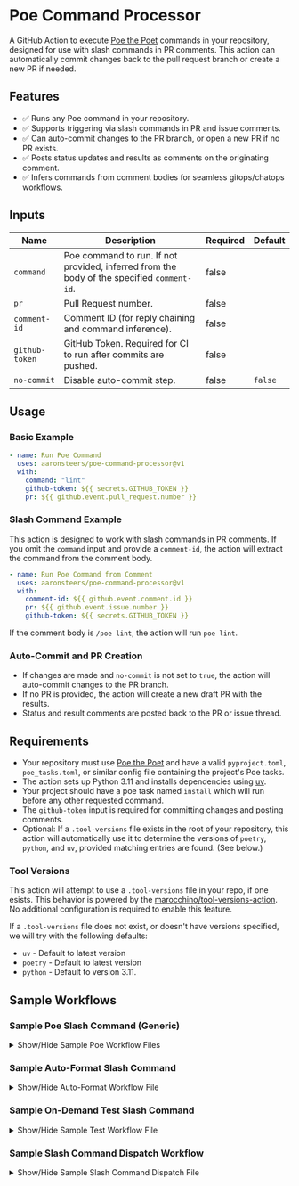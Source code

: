 # Poe Command Processor

A GitHub Action to execute [Poe the Poet](https://github.com/nat-n/poethepoet) commands in your repository, designed for use with slash commands in PR comments. This action can automatically commit changes back to the pull request branch or create a new PR if needed.

## Features

- ✅ Runs any Poe command in your repository.
- ✅ Supports triggering via slash commands in PR and issue comments.
- ✅ Can auto-commit changes to the PR branch, or open a new PR if no PR exists.
- ✅ Posts status updates and results as comments on the originating comment.
- ✅ Infers commands from comment bodies for seamless gitops/chatops workflows.

## Inputs

| Name           | Description                                                                 | Required | Default  |
|----------------|-----------------------------------------------------------------------------|----------|----------|
| `command`      | Poe command to run. If not provided, inferred from the body of the specified `comment-id`. | false    |          |
| `pr`           | Pull Request number.                                                        | false    |          |
| `comment-id`   | Comment ID (for reply chaining and command inference).                      | false    |          |
| `github-token` | GitHub Token. Required for CI to run after commits are pushed.              | false    |          |
| `no-commit`    | Disable auto-commit step.                                                   | false    | `false`  |

## Usage

### Basic Example

```yaml
- name: Run Poe Command
  uses: aaronsteers/poe-command-processor@v1
  with:
    command: "lint"
    github-token: ${{ secrets.GITHUB_TOKEN }}
    pr: ${{ github.event.pull_request.number }}
```

### Slash Command Example

This action is designed to work with slash commands in PR comments. If you omit the `command` input and provide a `comment-id`, the action will extract the command from the comment body.

```yaml
- name: Run Poe Command from Comment
  uses: aaronsteers/poe-command-processor@v1
  with:
    comment-id: ${{ github.event.comment.id }}
    pr: ${{ github.event.issue.number }}
    github-token: ${{ secrets.GITHUB_TOKEN }}
```

If the comment body is `/poe lint`, the action will run `poe lint`.

### Auto-Commit and PR Creation

- If changes are made and `no-commit` is not set to `true`, the action will auto-commit changes to the PR branch.
- If no PR is provided, the action will create a new draft PR with the results.
- Status and result comments are posted back to the PR or issue thread.

## Requirements

- Your repository must use [Poe the Poet](https://github.com/nat-n/poethepoet) and have a valid `pyproject.toml`,  `poe_tasks.toml`, or similar config file containing the project's Poe tasks.
- The action sets up Python 3.11 and installs dependencies using [uv](https://github.com/astral-sh/uv).
- Your project should have a poe task named `install` which will run before any other requested command.
- The `github-token` input is required for committing changes and posting comments.
- Optional: If a `.tool-versions` file exists in the root of your repository, this action will automatically use it to determine the versions of `poetry`, `python`, and `uv`, provided matching entries are found. (See below.)

### Tool Versions

This action will attempt to use a `.tool-versions` file in your repo, if one esists. This behavior is powered by the [marocchino/tool-versions-action](https://github.com/marocchino/tool-versions-action). No additional configuration is required to enable this feature.

If a `.tool-versions` file does not exist, or doesn't have versions specified, we will try with the following defaults:

- `uv` - Default to latest version
- `poetry` - Default to latest version
- `python` - Default to version 3.11.

## Sample Workflows

### Sample Poe Slash Command (Generic)

<details>
<summary>Show/Hide Sample Poe Workflow Files</summary>

```yaml
# .github/workflows/poe-command.yml:
name: On-Demand Poe Task

on:
  workflow_dispatch:
    inputs:
      pr:
        description: "PR Number. If omitted, a new PR will be created."
        type: string
        required: false
      comment-id:
        description: "Comment ID (Optional)"
        type: string
        required: false

permissions:
  contents: write
  pull-requests: write
  issues: write

jobs:
  run-poe-command:
    env:
      SOME_ENV_VAR: ${{ secrets.some_value }}
    runs-on: ubuntu-latest
    steps:
      - name: Run Poe Slash Command Processor
        uses: aaronsteers/poe-command-processor@v1
        with:
          pr: ${{ github.event.inputs.pr }}
          comment-id: ${{ github.event.inputs.comment-id }}
          github-token: ${{ secrets.MY_GH_PAT_TOKEN }}
```

</details>

### Sample Auto-Format Slash Command

<details>
<summary>Show/Hide Auto-Format Workflow File</summary>

```yaml
# .github/workflows/format-command.yml:
name: On-Demand Format Task

on:
  workflow_dispatch:
    inputs:
      pr:
        description: "PR Number. If omitted, a new PR will be created."
        type: string
        required: false
      comment-id:
        description: "Comment ID (Optional)"
        type: string
        required: false

permissions:
  contents: write
  pull-requests: write
  issues: write

jobs:
  run-poe-command:
    env:
      SOME_ENV_VAR: ${{ secrets.some_value }}
    runs-on: ubuntu-latest
    steps:
      - name: Run Poe Slash Command Processor
        uses: aaronsteers/poe-command-processor@v1
        with:
          command: format
          pr: ${{ github.event.inputs.pr }}
          comment-id: ${{ github.event.inputs.comment-id }}
          github-token: ${{ secrets.MY_GH_PAT_TOKEN }}
```

</details>


### Sample On-Demand Test Slash Command

<details>
<summary>Show/Hide Sample Test Workflow File</summary>

```yaml
# .github/workflows/test-command.yml:
name: On-Demand Test Task

on:
  workflow_dispatch:
    inputs:
      pr:
        description: "PR Number. If omitted, a new PR will be created."
        type: string
        required: false
      comment-id:
        description: "Comment ID (Optional)"
        type: string
        required: false

permissions:
  pull-requests: write
  issues: write

jobs:
  run-poe-command:
    env:
      SOME_ENV_VAR: ${{ secrets.some_value }}
    runs-on: ubuntu-latest
    steps:
      - name: Run Poe Slash Command Processor
        uses: aaronsteers/poe-command-processor@v1
        with:
          command: test
          no-commit: "true"  # No changes expected from 'test' task
          pr: ${{ github.event.inputs.pr }}
          comment-id: ${{ github.event.inputs.comment-id }}
          github-token: ${{ secrets.MY_GH_PAT_TOKEN }}
```

</details>


### Sample Slash Command Dispatch Workflow

<details>
<summary>Show/Hide Sample Slash Command Dispatch File</summary>


```yaml
# .github/workflows/slash-command-dispatch.yml:
name: Slash Command Dispatch

on:
  issue_comment:
    types: [created]

jobs:
  slashCommandDispatch:
    # Only allow slash commands on pull request (not on issues)
    runs-on: ubuntu-latest
    steps:
      - name: Slash Command Dispatch
        id: dispatch
        uses: peter-evans/slash-command-dispatch@v4
        with:
          repository: ${{ github.repository }}
          token: ${{ github.token }}
          dispatch-type: workflow
          issue-type: both
          commands: |
            poe
            format
            test
          static-args: |
            comment-id=${{ github.event.comment.id }}
            pr=${{ github.event.issue.pull_request != null && github.event.issue.number || '' }}
          # Only run for users with 'write' permission on the main repository
          permission: write

      - name: Edit comment with error message
        if: steps.dispatch.outputs.error-message
        uses: peter-evans/create-or-update-comment@v4
        with:
          comment-id: ${{ github.event.comment.id }}
          body: |
            > Error: ${{ steps.dispatch.outputs.error-message }}

```

<details>

## License

This project is licensed under the terms of the [MIT License](LICENSE).
